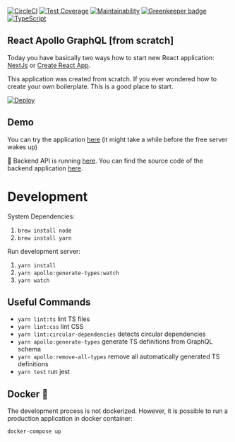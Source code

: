 [![CircleCI](https://circleci.com/gh/developer239/react-apollo-graphql.svg?style=svg)](https://circleci.com/gh/developer239/react-apollo-graphql)
[![Test Coverage](https://api.codeclimate.com/v1/badges/8b605e0fb1af6dc86063/test_coverage)](https://codeclimate.com/github/developer239/react-apollo-graphql/test_coverage)
[![Maintainability](https://api.codeclimate.com/v1/badges/8b605e0fb1af6dc86063/maintainability)](https://codeclimate.com/github/developer239/react-apollo-graphql/maintainability)
[![Greenkeeper badge](https://badges.greenkeeper.io/developer239/react-apollo-graphql.svg)](https://greenkeeper.io/)
[![TypeScript](https://badges.frapsoft.com/typescript/version/typescript-next.svg?v=101)](https://www.typescriptlang.org/)

## React Apollo GraphQL [from scratch]


Today you have basically two ways how to start new React application: [NextJs](https://github.com/zeit/next.js/) or [Create React App](https://github.com/facebook/create-react-app). 

This application was created from scratch. If you ever wondered how to create your own boilerplate. This is a good place to start.

[![Deploy](https://www.herokucdn.com/deploy/button.svg)](https://heroku.com/deploy)

## Demo

 You can try the application [here](https://react-apollo-graphql.herokuapp.com) (it might take a while before the free server wakes up)
 
 📘 Backend API is running [here](https://node-type-orm-graphql.herokuapp.com/graphql). You can find the source code of the backend application [here](https://github.com/developer239/node-type-orm-graphql).

# Development

System Dependencies:

1. `brew install node`
2. `brew install yarn`

Run development server:

1. `yarn install`
2. `yarn apollo:generate-types:watch`
3. `yarn watch`

## Useful Commands

- `yarn lint:ts` lint TS files
- `yarn lint:css` lint CSS
- `yarn lint:circular-dependencies` detects circular dependencies
- `yarn apollo:generate-types` generate TS definitions from GraphQL schema
- `yarn apollo:remove-all-types` remove all automatically generated TS definitions
- `yarn test` run jest

## Docker 🐳
 
The development process is not dockerized. However, it is possible to run a production application in docker container:
 
```
docker-compose up
```
